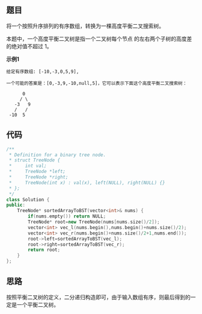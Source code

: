 ## 题目
将一个按照升序排列的有序数组，转换为一棵高度平衡二叉搜索树。

本题中，一个高度平衡二叉树是指一个二叉树每个节点 的左右两个子树的高度差的绝对值不超过 1。

**示例1**
```
给定有序数组: [-10,-3,0,5,9],

一个可能的答案是：[0,-3,9,-10,null,5]，它可以表示下面这个高度平衡二叉搜索树：

      0
     / \
   -3   9
   /   /
 -10  5
```

## 代码
```C++
/**
 * Definition for a binary tree node.
 * struct TreeNode {
 *     int val;
 *     TreeNode *left;
 *     TreeNode *right;
 *     TreeNode(int x) : val(x), left(NULL), right(NULL) {}
 * };
 */
class Solution {
public:
    TreeNode* sortedArrayToBST(vector<int>& nums) {
        if(nums.empty()) return NULL;
        TreeNode* root=new TreeNode(nums[nums.size()/2]);
        vector<int> vec_l(nums.begin(),nums.begin()+nums.size()/2);
        vector<int> vec_r(nums.begin()+nums.size()/2+1,nums.end());
        root->left=sortedArrayToBST(vec_l);
        root->right=sortedArrayToBST(vec_r);
        return root;
    } 
};
```

## 思路

按照平衡二叉树的定义，二分递归构造即可，由于输入数组有序，则最后得到的一定是一个平衡二叉树。